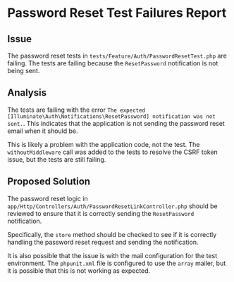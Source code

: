 # Password Reset Test Failures Report

## Issue

The password reset tests in `tests/Feature/Auth/PasswordResetTest.php` are failing. The tests are failing because the `ResetPassword` notification is not being sent.

## Analysis

The tests are failing with the error `The expected [Illuminate\Auth\Notifications\ResetPassword] notification was not sent.`. This indicates that the application is not sending the password reset email when it should be.

This is likely a problem with the application code, not the test. The `withoutMiddleware` call was added to the tests to resolve the CSRF token issue, but the tests are still failing.

## Proposed Solution

The password reset logic in `app/Http/Controllers/Auth/PasswordResetLinkController.php` should be reviewed to ensure that it is correctly sending the `ResetPassword` notification.

Specifically, the `store` method should be checked to see if it is correctly handling the password reset request and sending the notification.

It is also possible that the issue is with the mail configuration for the test environment. The `phpunit.xml` file is configured to use the `array` mailer, but it is possible that this is not working as expected.
